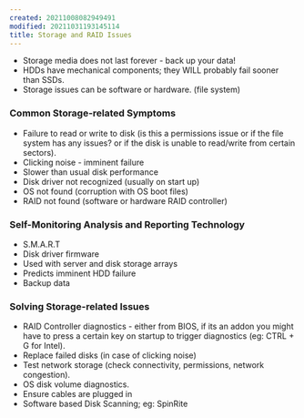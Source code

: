 ```yaml
---
created: 20211008082949491
modified: 20211031193145114
title: Storage and RAID Issues
---
```


- Storage media does not last forever - back up your data\!
- HDDs have mechanical components; they WILL probably fail sooner than SSDs.
- Storage issues can be software or hardware. (file system)

### Common Storage-related Symptoms

- Failure to read or write to disk (is this a permissions issue or if the file system has any issues? or if the disk is unable to read/write from certain sectors).
- Clicking noise - imminent failure
- Slower than usual disk performance
- Disk driver not recognized (usually on start up)
- OS not found (corruption with OS boot files)
- RAID not found (software or hardware RAID controller)

### Self-Monitoring Analysis and Reporting Technology

- S.M.A.R.T
- Disk driver firmware
- Used with server and disk storage arrays
- Predicts imminent HDD failure
- Backup data

### Solving Storage-related Issues

- RAID Controller diagnostics - either from BIOS, if its an addon you might have to press a certain key on startup to trigger diagnostics (eg: CTRL + G for Intel).
- Replace failed disks (in case of clicking noise)
- Test network storage (check connectivity, permissions, network congestion).
- OS disk volume diagnostics.
- Ensure cables are plugged in
- Software based Disk Scanning; eg: SpinRite
